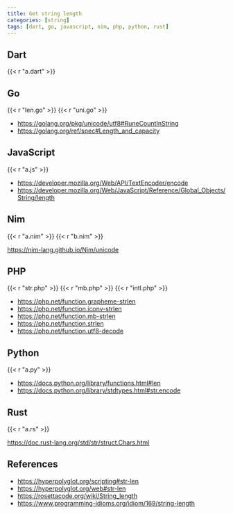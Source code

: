 ```yaml
---
title: Get string length
categories: [string]
tags: [dart, go, javascript, nim, php, python, rust]
---
```


## Dart

{{< r "a.dart" >}}

## Go

{{< r "len.go" >}}
{{< r "uni.go" >}}

- <https://golang.org/pkg/unicode/utf8#RuneCountInString>
- <https://golang.org/ref/spec#Length_and_capacity>

## JavaScript

{{< r "a.js" >}}

- <https://developer.mozilla.org/Web/API/TextEncoder/encode>
- <https://developer.mozilla.org/Web/JavaScript/Reference/Global_Objects/String/length>

## Nim

{{< r "a.nim" >}}
{{< r "b.nim" >}}

<https://nim-lang.github.io/Nim/unicode>

## PHP

{{< r "str.php" >}}
{{< r "mb.php" >}}
{{< r "intl.php" >}}

- <https://php.net/function.grapheme-strlen>
- <https://php.net/function.iconv-strlen>
- <https://php.net/function.mb-strlen>
- <https://php.net/function.strlen>
- <https://php.net/function.utf8-decode>

## Python

{{< r "a.py" >}}

- <https://docs.python.org/library/functions.html#len>
- <https://docs.python.org/library/stdtypes.html#str.encode>

## Rust

{{< r "a.rs" >}}

<https://doc.rust-lang.org/std/str/struct.Chars.html>

## References

- <https://hyperpolyglot.org/scripting#str-len>
- <https://hyperpolyglot.org/web#str-len>
- <https://rosettacode.org/wiki/String_length>
- <https://www.programming-idioms.org/idiom/169/string-length>
